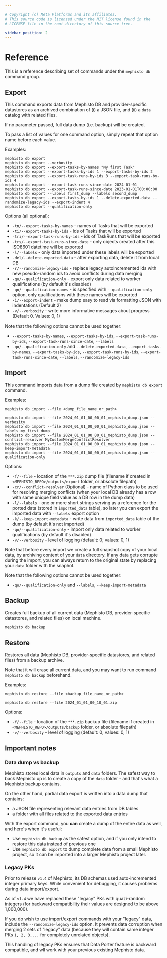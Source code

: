 ```yaml
---

# Copyright (c) Meta Platforms and its affiliates.
# This source code is licensed under the MIT license found in the
# LICENSE file in the root directory of this source tree.

sidebar_position: 2
---
```


# Reference

This is a reference describing set of commands under the `mephisto db` command group.

## Export

This command exports data from Mephisto DB and provider-specific datastores
as an archived combination of (i) a JSON file, and (ii) a `data` catalog with related files.

If no parameter passed, full data dump (i.e. backup) will be created.

To pass a list of values for one command option, simply repeat that option name before each value.

Examples:
```
mephisto db export
mephisto db export --verbosity
mephisto db export --export-tasks-by-names "My first Task"
mephisto db export --export-tasks-by-ids 1 --export-tasks-by-ids 2
mephisto db export --export-task-runs-by-ids 3 --export-task-runs-by-ids 4
mephisto db export --export-task-runs-since-date 2024-01-01
mephisto db export --export-task-runs-since-date 2023-01-01T00:00:00
mephisto db export --labels first_dump --labels second_dump
mephisto db export --export-tasks-by-ids 1 --delete-exported-data --randomize-legacy-ids --export-indent 4
mephisto db export --qualification-only
```

Options (all optional):

- `-tn/--export-tasks-by-names` - names of Tasks that will be exported
- `-ti/--export-tasks-by-ids` - ids of Tasks that will be exported
- `-tri/--export-task-runs-by-ids` - ids of TaskRuns that will be exported
- `-trs/--export-task-runs-since-date` - only objects created after this ISO8601 datetime will be exported
- `-l/--labels` - only data imported under these labels will be exported
- `-del/--delete-exported-data` - after exporting data, delete it from local DB
- `-r/--randomize-legacy-ids` - replace legacy autoincremented ids with
        new pseudo-random ids to avoid conflicts during data merging
- `-qo/--qualification-only` - export only data related to worker qualifications (by default it's disabled)
- `-qn/--qualification-names` - is specified with `--qualification-only` option, only qualifications with these names will be exported
- `-i/--export-indent` - make dump easy to read via formatting JSON with indentations (Default 2)
- `-v/--verbosity` - write more informative messages about progress (Default 0. Values: 0, 1)

Note that the following options cannot be used together:
- `--export-tasks-by-names`, `--export-tasks-by-ids`,  `--export-task-runs-by-ids`, `--export-task-runs-since-date`, `--labels`
- `-qo/--qualification-only` and `--delete-exported-data`, `--export-tasks-by-names`, `--export-tasks-by-ids`,  `--export-task-runs-by-ids`, `--export-task-runs-since-date`, `--labels`, `--randomize-legacy-ids`


## Import

This command imports data from a dump file created by `mephisto db export` command.

Examples:
```
mephisto db import --file <dump_file_name_or_path>

mephisto db import --file 2024_01_01_00_00_01_mephisto_dump.json --verbosity
mephisto db import --file 2024_01_01_00_00_01_mephisto_dump.json --labels my_first_dump
mephisto db import --file 2024_01_01_00_00_01_mephisto_dump.json --conflict-resolver MyCustomMergeConflictResolver
mephisto db import --file 2024_01_01_00_00_01_mephisto_dump.json --keep-import-metadata
mephisto db import --file 2024_01_01_00_00_01_mephisto_dump.json --qualification-only
```

Options:
- `-f/--file` - location of the `***.zip` dump file (filename if created in
    `<MEPHISTO_REPO>/outputs/export` folder, or absolute filepath)
- `-cr/--conflict-resolver` (Optional) - name of Python class to be used for resolving merging conflicts
    (when your local DB already has a row with same unique field value as a DB row in the dump data)
- `-l/--labels` - one or more short strings serving as a reference for the ported data (stored in `imported_data` table),
    so later you can export the imported data with `--labels` export option
- `-k/--keep-import-metadata` - write data from `imported_data` table of the dump (by default it's not imported)
- `-qo/--qualification-only` - import only data related to worker qualifications (by default it's disabled)
- `-v/--verbosity` - level of logging (default: 0; values: 0, 1)

Note that before every import we create a full snapshot copy of your local data, by
archiving content of your `data` directory. If any data gets corrupte during the import,
you can always return to the original state by replacing your `data` folder with the snaphot.

Note that the following options cannot be used together:
- `-qo/--qualification-only` and `--labels`, `--keep-import-metadata`

## Backup

Creates full backup of all current data (Mephisto DB, provider-specific datastores, and related files) on local machine.

```
mephisto db backup
```


## Restore

Restores all data (Mephisto DB, provider-specific datastores, and related files) from a backup archive.

Note that it will erase all current data, and you may want to run command `mephisto db backup` beforehand.

Examples:
```
mephisto db restore --file <backup_file_name_or_path>

mephisto db restore --file 2024_01_01_00_10_01.zip
```

Options:
- `-f/--file` - location of the `***.zip` backup file (filename if created in
    `<MEPHISTO_REPO>/outputs/backup` folder, or absolute filepath)
- `-v/--verbosity` - level of logging (default: 0; values: 0, 1)


## Important notes

### Data dump vs backup

Mephisto stores local data in `outputs` and `data` folders. The safest way to back Mephisto up is to create a copy of the `data` folder - and that's what a Mephisto backup contains.

On the other hand, partial data export is written into a data dump that contains:

- a JSON file representing relevant data entries from DB tables
- a folder with all files related to the exported data entries

With the export command, you **can** create a dump of the entire data as well, and here's when it's useful:
- Use `mephisto db backup` as the safest option, and if you only intend to restore this data instead of previous one
- Use `mephisto db export` to dump complete data from a small Mephisto project, so it can be imported into a larger Mephisto project later.


### Legacy PKs

Prior to release `v1.4` of Mephisto, its DB schemas used auto-incremented integer primary keys. While convenient for debugging, it causes problems during data import/export.

As of `v1.4` we have replaced these "legacy" PKs with quazi-random integers (for backward compatibility their values are designed to be above 1,000,000).

If you do wish to use import/export commands with your "legacy" data, include the `--randomize-legacy-ids` option. It prevents data corruption when merging 2 sets of "legacy" data (because they will contain same integer PKs `1, 2, 3,...` for completely unrelated objects).

This handling of legacy PKs ensures that Data Porter feature is backward compatible, and wll work with your previous existing Mephisto data.
